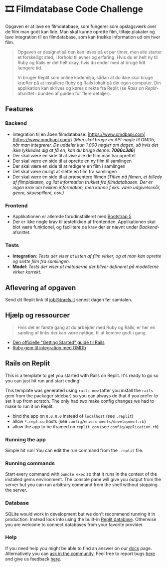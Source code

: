 # 🎞 Filmdatabase Code Challenge

Opgaven er at lave en filmdatabase, som fungerer som opslagsværk over de film man godt kan lide. Man skal kunne oprette film, tilføje plakater og lave integration til en filmdatabase, som kan trække information ud om hver film.

> Opgaven er designet så den kan løses på et par timer, men alle starter et forskelligt sted, i forhold til evner og erfaring. Hvis du er helt ny til Ruby og Rails er det helt okay, hvis du ender med at bruge lidt længere tid.
> 
> Vi bruger Replit som online kodemiljø, sådan at du ikke skal bruge kræfter på at installere Ruby og Rails lokalt på din egen computer. Din applikation kan skrives og køres direkte fra Replit (se _Rails on Replit_-afsnittet i bunden af guiden for flere detaljer).

## Features

### Backend
- Integration til en åben filmdatabase: [https://www.omdbapi.com](https://www.omdbapi.com/) (_Man skal bruge en API-nøgle til OMDb, når man integrerer. De uddeler kun 1.000 nøgler om dagen, så hvis det ikke lykkedes dig at få en, kan du bruge denne: **7086c3d6**_)
- Der skal være en side til at vise alle de film man har oprettet
- Der skal være en side til at oprette en ny film til samlingen
- Der skal være en side til at redigere en film i samlingen
- Det skal være muligt at slette en film fra samlingen
- Der skal være en side til at præsentere filmen
(*Titlen på filmen, et billede af filmplakaten, og lidt information trukket fra filmdatabasen. Der er ingen krav om hvilken information, men kunne f.eks. være udgivelsesår, genre, skuespillere, osv.)*

### Frontend
- Applikationen er allerede forudinstalleret med [Bootstrap 5](https://getbootstrap.com/docs/5.1/getting-started/introduction/)
- Der er ikke nogle krav til æstetikken af frontenden. Applikationen skal blot være funktionel, og facilitere de krav der er nævnt under _Backend_-afsnittet.

### Tests

- **Integration**: _Tests der viser at listen af film virker, og at man kan oprette og slette film fra samlingen._
- **Model**: _Tests der viser at metoderne der bliver defineret på modellerne virker korrekt._


## Aflevering af opgaven
Send dit Replit link til job@traels.it senest dagen før samtalen.

## Hjælp og ressourcer
> Hvis det er første gang at du arbejder med Ruby og Rails, er her en samling af links der kan være nyttige, til at komme godt i gang.

* [Den officielle "Getting Started" guide til Rails](https://guides.rubyonrails.org/getting_started.html)
* [Ruby gem til integration med OMDb](https://github.com/nikkypx/omdb-api)

## Rails on Replit

This is a template to get you started with Rails on Replit. It's ready to go so you can just hit run and start coding!

This template was generated using `rails new` (after you install the `rails` gem from the packager sidebar) so you can always do that if you prefer to set it up from scratch. The only had two make config changes we had to make to run it on Replit:

- bind the app on `0.0.0.0` instead of `localhost` (see `.replit`)
- allow `*.repl.co` hosts (see `config/environments/development.rb`)
- allow the app to be iframed on `replit.com` (see `config/application.rb`)

### Running the app

Simple hit run! You can edit the run command from the `.replit` file.

### Running commands

Start every command with `bundle exec` so that it runs in the context of the installed gems environment. The console pane will give you output from the server but you can run arbitrary command from the shell without stopping the server.

### Database

SQLite would work in development but we don't recommend running it in production. Instead look into using the built-in [Replit database](http://docs.replit.com/misc/database). Otherwise you are welcome to connect databases from your favorite provider. 

### Help

If you need help you might be able to find an answer on our [docs](https://docs.replit.com) page. Alternatively you can [ask in the community](https://replit.com/talk/ask). Feel free to report bugs [here](https://replit.com/bugs) and give us feedback [here](https://Replit/feedback).
